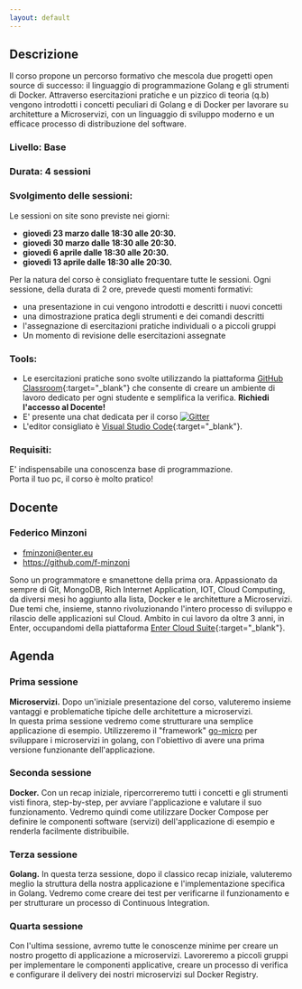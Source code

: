 ```yaml
---
layout: default
---
```


## Descrizione  
Il corso propone un percorso formativo che mescola due progetti open source di successo: il linguaggio di programmazione Golang e gli strumenti di Docker. Attraverso esercitazioni pratiche e un pizzico di teoria (q.b) vengono introdotti i concetti peculiari di Golang e di Docker per lavorare su architetture a Microservizi, con un linguaggio di sviluppo moderno e un efficace processo di distribuzione del software.  

### Livello: Base

### Durata: 4 sessioni
 
### Svolgimento delle sessioni:  
Le sessioni on site sono previste nei giorni:  

- **giovedì 23 marzo dalle 18:30 alle 20:30.**  
- **giovedì 30 marzo dalle 18:30 alle 20:30.** 
- **giovedì 6 aprile dalle 18:30 alle 20:30.** 
- **giovedì 13 aprile dalle 18:30 alle 20:30.** 

Per la natura del corso è consigliato frequentare tutte le sessioni.
Ogni sessione, della durata di 2 ore, prevede questi momenti formativi:

- una presentazione in cui vengono introdotti e descritti i nuovi concetti  
- una dimostrazione pratica degli strumenti e dei comandi descritti  
- l'assegnazione di esercitazioni pratiche individuali o a piccoli gruppi  
- Un momento di revisione delle esercitazioni assegnate

### Tools:

- Le esercitazioni pratiche sono svolte utilizzando la piattaforma [GitHub Classroom](https://classroom.github.com){:target="_blank"} che consente di creare un ambiente di lavoro dedicato per ogni studente e semplifica la verifica. **Richiedi l'accesso al Docente!**    
- E' presente una chat dedicata per il corso [![Gitter](https://badges.gitter.im/Join%20Chat.svg)](https://gitter.im/LOG-ED/docker-micro?utm_source=badge&utm_medium=badge&utm_campaign=pr-badge)  
- L'editor consigliato è [Visual Studio Code](https://code.visualstudio.com/){:target="_blank"}. 

### Requisiti:
 
E' indispensabile una conoscenza base di programmazione.  
Porta il tuo pc, il corso è molto pratico!

## Docente

### Federico Minzoni

- fminzoni@enter.eu 
- https://github.com/f-minzoni

Sono un programmatore e smanettone della prima ora. Appassionato da sempre di Git, MongoDB, Rich Internet Application, IOT, Cloud Computing, da diversi mesi ho aggiunto alla lista, Docker e le architetture a Microservizi. Due temi che, insieme, stanno rivoluzionando l'intero processo di sviluppo e rilascio delle applicazioni sul Cloud. Ambito in cui lavoro da oltre 3 anni, in Enter, occupandomi della piattaforma [Enter Cloud Suite](http://www.entercloudsuite.com){:target="_blank"}.

## Agenda

### Prima sessione
 
**Microservizi.** Dopo un'iniziale presentazione del corso, valuteremo insieme vantaggi e problematiche tipiche delle architetture a microservizi.  
In questa prima sessione vedremo come strutturare una semplice applicazione di esempio. Utilizzeremo il "framework" [go-micro](https://github.com/micro/go-micro) per sviluppare i microservizi in golang, con l'obiettivo di avere una prima versione funzionante dell'applicazione. 

### Seconda sessione

**Docker.** Con un recap iniziale, ripercorreremo tutti i concetti e gli strumenti visti finora, step-by-step, per avviare l'applicazione e valutare il suo funzionamento. Vedremo quindi come utilizzare Docker Compose per definire le componenti software (servizi) dell'applicazione di esempio e renderla facilmente distribuibile.

### Terza sessione

**Golang.** In questa terza sessione, dopo il classico recap iniziale, valuteremo meglio la struttura della nostra applicazione e l'implementazione specifica in Golang. Vedremo come creare dei test per verificarne il funzionamento e per strutturare un processo di Continuous Integration.

### Quarta sessione

Con l'ultima sessione, avremo tutte le conoscenze minime per creare un nostro progetto di applicazione a microservizi. Lavoreremo a piccoli gruppi per implementare le componenti applicative, creare un processo di verifica e configurare il delivery dei nostri microservizi sul Docker Registry. 